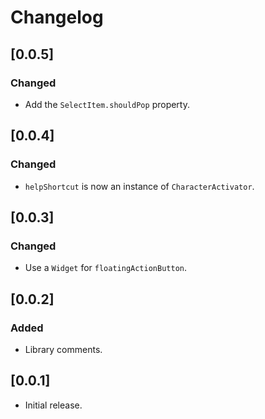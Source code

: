 # Changelog

## [0.0.5]

### Changed

- Add the `SelectItem.shouldPop` property.

## [0.0.4]

### Changed

- `helpShortcut` is now an instance of `CharacterActivator`.

## [0.0.3]

### Changed

- Use a `Widget` for `floatingActionButton`.

## [0.0.2]

### Added

- Library comments.

## [0.0.1]

- Initial release.
